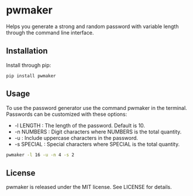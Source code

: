 # pwmaker

Helps you generate a strong and random password with variable length through the command line interface.

## Installation

Install through pip:

```
pip install pwmaker
```

## Usage

To use the password generator use the command pwmaker in the terminal. Passwords can be customized with these options:

- -l LENGTH : The length of the password. Default is 10.
- -n NUMBERS : Digit characters where NUMBERS is the total quantity.
- -u : Include uppercase characters in the password.
- -s SPECIAL : Special characters where SPECIAL is the total quantity.

```bash
pwmaker -l 16 -u -n 4 -s 2
```

## License
pwmaker is released under the MIT license. See LICENSE for details.